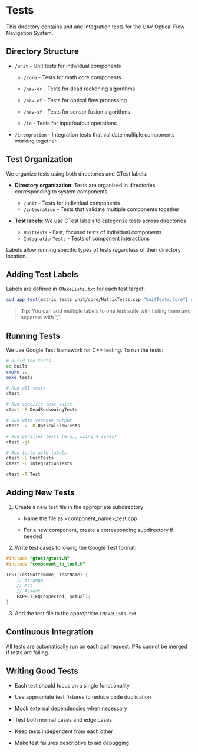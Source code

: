 # Tests

This directory contains unit and integration tests for the UAV Optical Flow Navigation System.

## Directory Structure

- `/unit` - Unit tests for individual components

    - `/core` - Tests for math core components
    
    - `/nav-dr` - Tests for dead reckoning algorithms
  
    - `/nav-of` - Tests for optical flow processing
  
    - `/nav-sf` - Tests for sensor fusion algorithms
  
    - `/io` - Tests for input/output operations

- `/integration` - Integration tests that validate multiple components working together

## Test Organization

We organize tests using both directories and CTest labels:

- **Directory organization**: Tests are organized in directories corresponding to system components

    - `/unit` - Tests for individual components
    - `/integration` - Tests that validate multiple components together

- **Test labels**: We use CTest labels to categorize tests across directories

    - `UnitTests` - Fast, focused tests of individual components
    - `IntegrationTests` - Tests of component interactions

Labels allow running specific types of tests regardless of their directory location.

## Adding Test Labels

Labels are defined in `CMakeLists.txt` for each test target:

``` cmake
add_app_test(matrix_tests unit/core/MatrixTests.cpp "UnitTests;Core") # Test type: Unit; Package: Core
```

> **Tip**: You can add multiple labels to one test suite with listing them and separate with ';'.

## Running Tests

We use Google Test framework for C++ testing. To run the tests:

``` bash
# Build the tests
cd build
cmake ..
make tests

# Run all tests
ctest

# Run specific test suite
ctest -R DeadReckoningTests

# Run with verbose output
ctest -V -R OpticalFlowTests

# Run parallel tests (e.g., using 4 cores)
ctest -j4

# Run tests with labels
ctest -L UnitTests
ctest -L IntegrationTests

ctest -T Test
```

## Adding New Tests

1. Create a new test file in the appropriate subdirectory

    - Name the file as <component_name>_test.cpp
    
    - For a new component, create a corresponding subdirectory if needed


2. Write test cases following the Google Test format:

``` cpp
#include "gtest/gtest.h"
#include "component_to_test.h"

TEST(TestSuiteName, TestName) {
    // Arrange
    // Act
    // Assert
    EXPECT_EQ(expected, actual);
}
```

3. Add the test file to the appropriate `CMakeLists.txt`

## Continuous Integration

All tests are automatically run on each pull request. PRs cannot be merged if tests are failing.

## Writing Good Tests

- Each test should focus on a single functionality

- Use appropriate test fixtures to reduce code duplication

- Mock external dependencies when necessary

- Test both normal cases and edge cases

- Keep tests independent from each other

- Make test failures descriptive to aid debugging